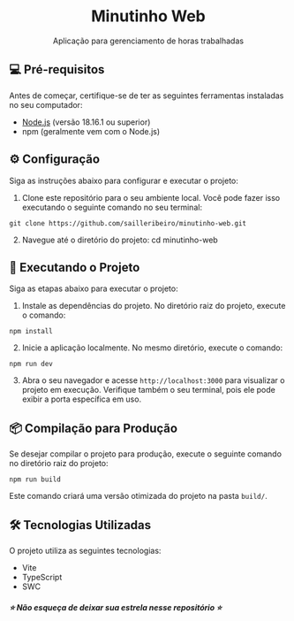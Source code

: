 <h1 align="center">Minutinho Web </h1>

<p align="center">
  Aplicação para gerenciamento de horas trabalhadas
</p>

## 💻 Pré-requisitos

Antes de começar, certifique-se de ter as seguintes ferramentas instaladas no seu computador:

- [Node.js](https://nodejs.org) (versão 18.16.1 ou superior)
- npm (geralmente vem com o Node.js)

## ⚙️ Configuração

Siga as instruções abaixo para configurar e executar o projeto:

1. Clone este repositório para o seu ambiente local. Você pode fazer isso executando o seguinte comando no seu terminal:
```
git clone https://github.com/sailleribeiro/minutinho-web.git
```
2. Navegue até o diretório do projeto:
cd minutinho-web

## 🚀 Executando o Projeto

Siga as etapas abaixo para executar o projeto:

1. Instale as dependências do projeto. No diretório raiz do projeto, execute o comando:
```
npm install
```
2. Inicie a aplicação localmente. No mesmo diretório, execute o comando:
```
npm run dev
```
3. Abra o seu navegador e acesse `http://localhost:3000` para visualizar o projeto em execução. Verifique também o seu terminal, pois ele pode exibir a porta específica em uso.

## 📦 Compilação para Produção

Se desejar compilar o projeto para produção, execute o seguinte comando no diretório raiz do projeto:
```
npm run build
```
Este comando criará uma versão otimizada do projeto na pasta `build/`.

## 🛠️ Tecnologias Utilizadas

O projeto utiliza as seguintes tecnologias:

- Vite
- TypeScript
- SWC

<h5>⭐ Não esqueça de deixar sua estrela nesse repositório ⭐</h5>
